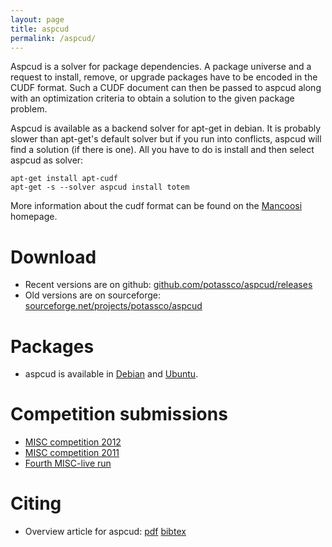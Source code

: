 ```yaml
---
layout: page
title: aspcud
permalink: /aspcud/
---
```


Aspcud is a solver for package dependencies.
A package universe and a request to install, remove, or upgrade packages have to be encoded in the CUDF format.
Such a CUDF document can then be passed to aspcud along with an optimization criteria to obtain a solution to the given package problem.

Aspcud is available as a backend solver for apt-get in debian.
It is probably slower than apt-get's default solver but if you run into conflicts, aspcud will find a solution (if there is one).
All you have to do is install and then select aspcud as solver:

    apt-get install apt-cudf
    apt-get -s --solver aspcud install totem

More information about the cudf format can be found on the [Mancoosi](http://www.mancoosi.org/) homepage.

# Download

- Recent versions are on github: [github.com/potassco/aspcud/releases](https://github.com/potassco/aspcud/releases)
- Old versions are on sourceforge: [sourceforge.net/projects/potassco/aspcud](https://sourceforge.net/projects/potassco/files/aspcud/)

# Packages

- aspcud is available in [Debian](https://www.debian.org/) and [Ubuntu](http://www.ubuntu.com/).

# Competition submissions

- [MISC competition 2012](http://www.mancoosi.org/misc-2012/)
- [MISC competition 2011](http://www.mancoosi.org/misc-2011/)
- [Fourth MISC-live run](http://www.mancoosi.org/misc-live/20110225/)

# Citing

- Overview article for aspcud:
[pdf](https://www.cs.uni-potsdam.de/wv/pdf/gekasc11c.pdf)
[bibtex](https://www.cs.uni-potsdam.de/wv/bibtex/gekasc11c.bib)
